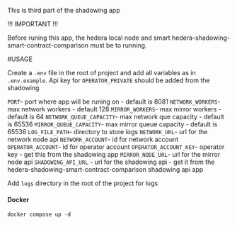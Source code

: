 This is third part of the shadowing app

!!! IMPORTANT !!!

Before runing this app, the hedera local node and smart hedera-shadowing-smart-contract-comparison must be to running.

#USAGE

Create a ```.env``` file in the root of project and add all variables as in ```.env.example```. Api key for ```OPERATOR_PRIVATE``` should be added from the shadowing

``PORT``- port where app will be runing on - default is 8081
``NETWORK_WORKERS``- max network workers - default 128
``MIRROR_WORKERS``- max mirror workers - default is 64
``NETWORK_QUEUE_CAPACITY``- max network que capacity - default is 65536
``MIRROR_QUEUE_CAPACITY``- max mirror queue capacity - default is 65536
``LOG_FILE_PATH``- directory to store logs
``NETWORK_URL``- url for the network node api
``NETWORK_ACCOUNT``- id for network account
``OPERATOR_ACCOUNT``- id for operator account
``OPERATOR_ACCOUNT_KEY``- operator key - get this from the shadowing app
``MIRROR_NODE_URL``- url for the mirror node api
``SHADOWING_API_URL`` - url for the shadowing api - get it from the hedera-shadowing-smart-contract-comparison shadowing api app

Add ```logs``` directory in the root of the project for logs

#### Docker
``docker compose up -d``


